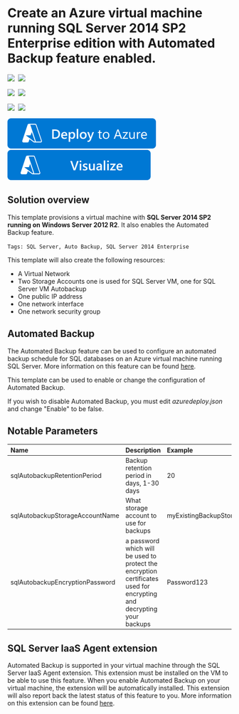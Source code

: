 # Create an Azure virtual machine running SQL Server 2014 SP2 Enterprise edition with Automated Backup feature enabled.

<IMG SRC="https://azurequickstartsservice.blob.core.windows.net/badges/201-vm-sql-full-autobackup/PublicLastTestDate.svg" />&nbsp;
<IMG SRC="https://azurequickstartsservice.blob.core.windows.net/badges/201-vm-sql-full-autobackup/PublicDeployment.svg" />&nbsp;

<IMG SRC="https://azurequickstartsservice.blob.core.windows.net/badges/201-vm-sql-full-autobackup/FairfaxLastTestDate.svg" />&nbsp;
<IMG SRC="https://azurequickstartsservice.blob.core.windows.net/badges/201-vm-sql-full-autobackup/FairfaxDeployment.svg" />&nbsp;

<IMG SRC="https://azurequickstartsservice.blob.core.windows.net/badges/201-vm-sql-full-autobackup/BestPracticeResult.svg" />&nbsp;
<IMG SRC="https://azurequickstartsservice.blob.core.windows.net/badges/201-vm-sql-full-autobackup/CredScanResult.svg" />&nbsp;

<a href="https://portal.azure.com/#create/Microsoft.Template/uri/https%3A%2F%2Fraw.githubusercontent.com%2FAzure%2Fazure-quickstart-templates%2Fmaster%2F201-vm-sql-full-autobackup%2Fazuredeploy.json" target="_blank">
  <img src="https://raw.githubusercontent.com/Azure/azure-quickstart-templates/master/1-CONTRIBUTION-GUIDE/images/deploytoazure.svg"/>
</a>
<a href="http://armviz.io/#/?load=https%3A%2F%2Fraw.githubusercontent.com%2FAzure%2Fazure-quickstart-templates%2Fmaster%2F201-vm-sql-full-autobackup%2Fazuredeploy.json" target="_blank">
  <img src="https://raw.githubusercontent.com/Azure/azure-quickstart-templates/master/1-CONTRIBUTION-GUIDE/images/visualizebutton.svg"/>
</a>

## Solution overview

This template provisions a virtual machine with **SQL Server 2014 SP2 running on Windows Server 2012 R2**. It also enables the Automated Backup feature.

`Tags: SQL Server, Auto Backup, SQL Server 2014 Enterprise`

This template will also create the following resources:

+	A Virtual Network
+	Two Storage Accounts one is used for SQL Server VM, one for SQL Server VM Autobackup
+ 	One public IP address
+	One network interface
+	One network security group

## Automated Backup

The Automated Backup feature can be used to configure an automated backup schedule for SQL databases on an Azure virtual machine running SQL Server. More information on this feature can be found [here](https://azure.microsoft.com/en-us/documentation/articles/virtual-machines-windows-sql-automated-backup/).

This template can be used to enable or change the configuration of Automated Backup.

If you wish to disable Automated Backup, you must edit *azuredeploy.json* and change "Enable" to be false.

## Notable Parameters

|Name|Description|Example|
|:---|:---------------------|:---------------|
|sqlAutobackupRetentionPeriod|Backup retention period in days, 1-30 days|20|
|sqlAutobackupStorageAccountName|What storage account to use for backups|myExistingBackupStoragAccountName|
|sqlAutobackupEncryptionPassword|a password which will be used to protect the encryption certificates used for encrypting and decrypting your backups|Password123|

## SQL Server IaaS Agent extension

Automated Backup is supported in your virtual machine through the SQL Server IaaS Agent extension. This extension must be installed on the VM to be able to use this feature. When you enable Automated Backup on your virtual machine, the extension will be automatically installed. This extension will also report back the latest status of this feature to you. More information on this extension can be found [here](https://azure.microsoft.com/en-us/documentation/articles/virtual-machines-windows-sql-server-agent-extension/).


